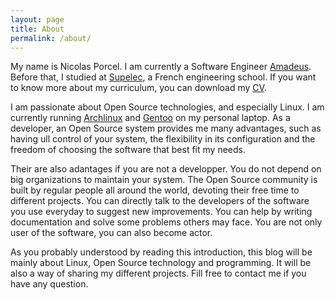 ```yaml
---
layout: page
title: About
permalink: /about/
---
```


My name is Nicolas Porcel.
I am currently a Software Engineer [Amadeus](www.amadeus.com).
Before that, I studied at [Supelec](http://www.supelec.fr/), a French engineering school.
If you want to know more about my curriculum, you can download my [CV](/assets/cv-nporcel.pdf).

I am passionate about Open Source technologies, and especially Linux.
I am currently running [Archlinux](https://www.archlinux.org) and [Gentoo](https://www.gentoo.org/) on my personal laptop.
As a developer, an Open Source system provides me many advantages, such as having ull control of your system, the flexibility in its configuration and the freedom of choosing the software that best fit my needs.

Their are also adantages if you are not a developper.
You do not depend on big organizations to maintain your system.
The Open Source community is built by regular people all around the world, devoting their free time to different projects.
You can directly talk to the developers of the software you use everyday to suggest new improvements.
You can help by writing documentation and solve some problems others may face.
You are not only user of the software, you can also become actor.

As you probably understood by reading this introduction, this blog will be mainly about Linux, Open Source technology and programming.
It will be also a way of sharing my different projects.
Fill free to contact me if you have any question.

